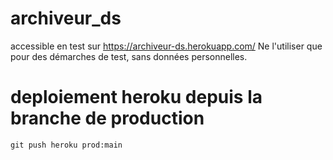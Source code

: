 # archiveur_ds
accessible en test sur https://archiveur-ds.herokuapp.com/
Ne l'utiliser que pour des démarches de test, sans données personnelles.

# deploiement heroku depuis la branche de production
`git push heroku prod:main`